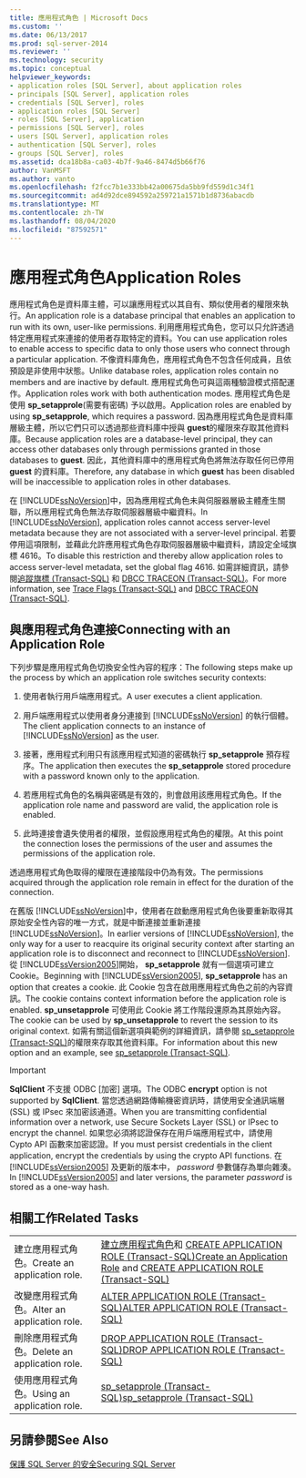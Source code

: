 ```yaml
---
title: 應用程式角色 | Microsoft Docs
ms.custom: ''
ms.date: 06/13/2017
ms.prod: sql-server-2014
ms.reviewer: ''
ms.technology: security
ms.topic: conceptual
helpviewer_keywords:
- application roles [SQL Server], about application roles
- principals [SQL Server], application roles
- credentials [SQL Server], roles
- application roles [SQL Server]
- roles [SQL Server], application
- permissions [SQL Server], roles
- users [SQL Server], application roles
- authentication [SQL Server], roles
- groups [SQL Server], roles
ms.assetid: dca18b8a-ca03-4b7f-9a46-8474d5b66f76
author: VanMSFT
ms.author: vanto
ms.openlocfilehash: f2fcc7b1e333bb42a00675da5bb9fd559d1c34f1
ms.sourcegitcommit: ad4d92dce894592a259721a1571b1d8736abacdb
ms.translationtype: MT
ms.contentlocale: zh-TW
ms.lasthandoff: 08/04/2020
ms.locfileid: "87592571"
---
```

# <a name="application-roles"></a><span data-ttu-id="1a20a-102">應用程式角色</span><span class="sxs-lookup"><span data-stu-id="1a20a-102">Application Roles</span></span>
  <span data-ttu-id="1a20a-103">應用程式角色是資料庫主體，可以讓應用程式以其自有、類似使用者的權限來執行。</span><span class="sxs-lookup"><span data-stu-id="1a20a-103">An application role is a database principal that enables an application to run with its own, user-like permissions.</span></span> <span data-ttu-id="1a20a-104">利用應用程式角色，您可以只允許透過特定應用程式來連接的使用者存取特定的資料。</span><span class="sxs-lookup"><span data-stu-id="1a20a-104">You can use application roles to enable access to specific data to only those users who connect through a particular application.</span></span> <span data-ttu-id="1a20a-105">不像資料庫角色，應用程式角色不包含任何成員，且依預設是非使用中狀態。</span><span class="sxs-lookup"><span data-stu-id="1a20a-105">Unlike database roles, application roles contain no members and are inactive by default.</span></span> <span data-ttu-id="1a20a-106">應用程式角色可與這兩種驗證模式搭配運作。</span><span class="sxs-lookup"><span data-stu-id="1a20a-106">Application roles work with both authentication modes.</span></span> <span data-ttu-id="1a20a-107">應用程式角色是使用 **sp_setapprole**(需要有密碼) 予以啟用。</span><span class="sxs-lookup"><span data-stu-id="1a20a-107">Application roles are enabled by using **sp_setapprole**, which requires a password.</span></span> <span data-ttu-id="1a20a-108">因為應用程式角色是資料庫層級主體，所以它們只可以透過那些資料庫中授與 **guest**的權限來存取其他資料庫。</span><span class="sxs-lookup"><span data-stu-id="1a20a-108">Because application roles are a database-level principal, they can access other databases only through permissions granted in those databases to **guest**.</span></span> <span data-ttu-id="1a20a-109">因此，其他資料庫中的應用程式角色將無法存取任何已停用 **guest** 的資料庫。</span><span class="sxs-lookup"><span data-stu-id="1a20a-109">Therefore, any database in which **guest** has been disabled will be inaccessible to application roles in other databases.</span></span>  
  
 <span data-ttu-id="1a20a-110">在 [!INCLUDE[ssNoVersion](../../../includes/ssnoversion-md.md)]中，因為應用程式角色未與伺服器層級主體產生關聯，所以應用程式角色無法存取伺服器層級中繼資料。</span><span class="sxs-lookup"><span data-stu-id="1a20a-110">In [!INCLUDE[ssNoVersion](../../../includes/ssnoversion-md.md)], application roles cannot access server-level metadata because they are not associated with a server-level principal.</span></span> <span data-ttu-id="1a20a-111">若要停用這項限制，並藉此允許應用程式角色存取伺服器層級中繼資料，請設定全域旗標 4616。</span><span class="sxs-lookup"><span data-stu-id="1a20a-111">To disable this restriction and thereby allow application roles to access server-level metadata, set the global flag 4616.</span></span> <span data-ttu-id="1a20a-112">如需詳細資訊，請參閱[追蹤旗標 &#40;Transact-SQL&#41;](/sql/t-sql/database-console-commands/dbcc-traceon-trace-flags-transact-sql) 和 [DBCC TRACEON &#40;Transact-SQL&#41;](/sql/t-sql/database-console-commands/dbcc-traceon-transact-sql)。</span><span class="sxs-lookup"><span data-stu-id="1a20a-112">For more information, see [Trace Flags &#40;Transact-SQL&#41;](/sql/t-sql/database-console-commands/dbcc-traceon-trace-flags-transact-sql) and [DBCC TRACEON &#40;Transact-SQL&#41;](/sql/t-sql/database-console-commands/dbcc-traceon-transact-sql).</span></span>  
  
## <a name="connecting-with-an-application-role"></a><span data-ttu-id="1a20a-113">與應用程式角色連接</span><span class="sxs-lookup"><span data-stu-id="1a20a-113">Connecting with an Application Role</span></span>  
 <span data-ttu-id="1a20a-114">下列步驟是應用程式角色切換安全性內容的程序：</span><span class="sxs-lookup"><span data-stu-id="1a20a-114">The following steps make up the process by which an application role switches security contexts:</span></span>  
  
1.  <span data-ttu-id="1a20a-115">使用者執行用戶端應用程式。</span><span class="sxs-lookup"><span data-stu-id="1a20a-115">A user executes a client application.</span></span>  
  
2.  <span data-ttu-id="1a20a-116">用戶端應用程式以使用者身分連接到 [!INCLUDE[ssNoVersion](../../../includes/ssnoversion-md.md)] 的執行個體。</span><span class="sxs-lookup"><span data-stu-id="1a20a-116">The client application connects to an instance of [!INCLUDE[ssNoVersion](../../../includes/ssnoversion-md.md)] as the user.</span></span>  
  
3.  <span data-ttu-id="1a20a-117">接著，應用程式利用只有該應用程式知道的密碼執行 **sp_setapprole** 預存程序。</span><span class="sxs-lookup"><span data-stu-id="1a20a-117">The application then executes the **sp_setapprole** stored procedure with a password known only to the application.</span></span>  
  
4.  <span data-ttu-id="1a20a-118">若應用程式角色的名稱與密碼是有效的，則會啟用該應用程式角色。</span><span class="sxs-lookup"><span data-stu-id="1a20a-118">If the application role name and password are valid, the application role is enabled.</span></span>  
  
5.  <span data-ttu-id="1a20a-119">此時連接會遺失使用者的權限，並假設應用程式角色的權限。</span><span class="sxs-lookup"><span data-stu-id="1a20a-119">At this point the connection loses the permissions of the user and assumes the permissions of the application role.</span></span>  
  
 <span data-ttu-id="1a20a-120">透過應用程式角色取得的權限在連接階段中仍為有效。</span><span class="sxs-lookup"><span data-stu-id="1a20a-120">The permissions acquired through the application role remain in effect for the duration of the connection.</span></span>  
  
 <span data-ttu-id="1a20a-121">在舊版 [!INCLUDE[ssNoVersion](../../../includes/ssnoversion-md.md)]中，使用者在啟動應用程式角色後要重新取得其原始安全性內容的唯一方式，就是中斷連接並重新連接 [!INCLUDE[ssNoVersion](../../../includes/ssnoversion-md.md)]。</span><span class="sxs-lookup"><span data-stu-id="1a20a-121">In earlier versions of [!INCLUDE[ssNoVersion](../../../includes/ssnoversion-md.md)], the only way for a user to reacquire its original security context after starting an application role is to disconnect and reconnect to [!INCLUDE[ssNoVersion](../../../includes/ssnoversion-md.md)].</span></span> <span data-ttu-id="1a20a-122">從 [!INCLUDE[ssVersion2005](../../../includes/ssversion2005-md.md)]開始， **sp_setapprole** 就有一個選項可建立 Cookie。</span><span class="sxs-lookup"><span data-stu-id="1a20a-122">Beginning with [!INCLUDE[ssVersion2005](../../../includes/ssversion2005-md.md)], **sp_setapprole** has an option that creates a cookie.</span></span> <span data-ttu-id="1a20a-123">此 Cookie 包含在啟用應用程式角色之前的內容資訊。</span><span class="sxs-lookup"><span data-stu-id="1a20a-123">The cookie contains context information before the application role is enabled.</span></span> <span data-ttu-id="1a20a-124">**sp_unsetapprole** 可使用此 Cookie 將工作階段還原為其原始內容。</span><span class="sxs-lookup"><span data-stu-id="1a20a-124">The cookie can be used by **sp_unsetapprole** to revert the session to its original context.</span></span> <span data-ttu-id="1a20a-125">如需有關這個新選項與範例的詳細資訊，請參閱 [sp_setapprole &#40;Transact-SQL&#41;](/sql/relational-databases/system-stored-procedures/sp-setapprole-transact-sql)的權限來存取其他資料庫。</span><span class="sxs-lookup"><span data-stu-id="1a20a-125">For information about this new option and an example, see [sp_setapprole &#40;Transact-SQL&#41;](/sql/relational-databases/system-stored-procedures/sp-setapprole-transact-sql).</span></span>  
  
> [!IMPORTANT]  
>  <span data-ttu-id="1a20a-126">**SqlClient** 不支援 ODBC [加密] 選項。</span><span class="sxs-lookup"><span data-stu-id="1a20a-126">The ODBC **encrypt** option is not supported by **SqlClient**.</span></span> <span data-ttu-id="1a20a-127">當您透過網路傳輸機密資訊時，請使用安全通訊端層 (SSL) 或 IPsec 來加密該通道。</span><span class="sxs-lookup"><span data-stu-id="1a20a-127">When you are transmitting confidential information over a network, use Secure Sockets Layer (SSL) or IPsec to encrypt the channel.</span></span> <span data-ttu-id="1a20a-128">如果您必須將認證保存在用戶端應用程式中，請使用 Cypto API 函數來加密認證。</span><span class="sxs-lookup"><span data-stu-id="1a20a-128">If you must persist credentials in the client application, encrypt the credentials by using the crypto API functions.</span></span> <span data-ttu-id="1a20a-129">在 [!INCLUDE[ssVersion2005](../../../includes/ssversion2005-md.md)] 及更新的版本中， *password* 參數儲存為單向雜湊。</span><span class="sxs-lookup"><span data-stu-id="1a20a-129">In [!INCLUDE[ssVersion2005](../../../includes/ssversion2005-md.md)] and later versions, the parameter *password* is stored as a one-way hash.</span></span>  
  
## <a name="related-tasks"></a><span data-ttu-id="1a20a-130">相關工作</span><span class="sxs-lookup"><span data-stu-id="1a20a-130">Related Tasks</span></span>  
  
|||  
|-|-|  
|<span data-ttu-id="1a20a-131">建立應用程式角色。</span><span class="sxs-lookup"><span data-stu-id="1a20a-131">Create an application role.</span></span>|<span data-ttu-id="1a20a-132">[建立應用程式角色](create-an-application-role.md)和 [CREATE APPLICATION ROLE &#40;Transact-SQL&#41;](/sql/t-sql/statements/create-application-role-transact-sql)</span><span class="sxs-lookup"><span data-stu-id="1a20a-132">[Create an Application Role](create-an-application-role.md) and [CREATE APPLICATION ROLE &#40;Transact-SQL&#41;](/sql/t-sql/statements/create-application-role-transact-sql)</span></span>|  
|<span data-ttu-id="1a20a-133">改變應用程式角色。</span><span class="sxs-lookup"><span data-stu-id="1a20a-133">Alter an application role.</span></span>|[<span data-ttu-id="1a20a-134">ALTER APPLICATION ROLE &#40;Transact-SQL&#41;</span><span class="sxs-lookup"><span data-stu-id="1a20a-134">ALTER APPLICATION ROLE &#40;Transact-SQL&#41;</span></span>](/sql/t-sql/statements/alter-application-role-transact-sql)|  
|<span data-ttu-id="1a20a-135">刪除應用程式角色。</span><span class="sxs-lookup"><span data-stu-id="1a20a-135">Delete an application role.</span></span>|[<span data-ttu-id="1a20a-136">DROP APPLICATION ROLE &#40;Transact-SQL&#41;</span><span class="sxs-lookup"><span data-stu-id="1a20a-136">DROP APPLICATION ROLE &#40;Transact-SQL&#41;</span></span>](/sql/t-sql/statements/drop-application-role-transact-sql)|  
|<span data-ttu-id="1a20a-137">使用應用程式角色。</span><span class="sxs-lookup"><span data-stu-id="1a20a-137">Using an application role.</span></span>|[<span data-ttu-id="1a20a-138">sp_setapprole &#40;Transact-SQL&#41;</span><span class="sxs-lookup"><span data-stu-id="1a20a-138">sp_setapprole &#40;Transact-SQL&#41;</span></span>](/sql/relational-databases/system-stored-procedures/sp-setapprole-transact-sql)|  
  
## <a name="see-also"></a><span data-ttu-id="1a20a-139">另請參閱</span><span class="sxs-lookup"><span data-stu-id="1a20a-139">See Also</span></span>  
 [<span data-ttu-id="1a20a-140">保護 SQL Server 的安全</span><span class="sxs-lookup"><span data-stu-id="1a20a-140">Securing SQL Server</span></span>](../securing-sql-server.md)  
  
  
